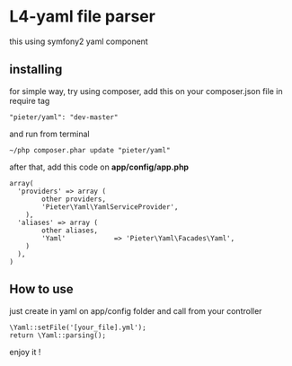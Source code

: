 # L4-yaml file parser

this using symfony2 yaml component

## installing

for simple way, try using composer,
add this on your composer.json file in require tag

    "pieter/yaml": "dev-master"

and run from terminal

    ~/php composer.phar update "pieter/yaml"

after that,
add this code on **app/config/app.php**

    array(
      'providers' => array (
            other providers,
            'Pieter\Yaml\YamlServiceProvider',
        ),
      'aliases' => array (
            other aliases,
            'Yaml'            => 'Pieter\Yaml\Facades\Yaml',
        )
      ),
    )


## How to use

just create in yaml on app/config folder and call from your controller

    \Yaml::setFile('[your_file].yml');
    return \Yaml::parsing();


enjoy it !


